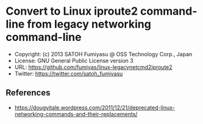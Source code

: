 Convert to Linux iproute2 command-line from legacy networking command-line
======================================================================

  * Copyright: (c) 2013 SATOH Fumiyasu @ OSS Technology Corp., Japan
  * License: GNU General Public License version 3
  * URL: <https://github.com/fumiyas/linux-legacynetcmd2iproute2>
  * Twitter: <https://twitter.com/satoh_fumiyasu>

References
----------------------------------------------------------------------

  * https://dougvitale.wordpress.com/2011/12/21/deprecated-linux-networking-commands-and-their-replacements/

